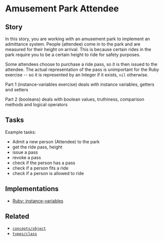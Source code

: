 # Amusement Park Attendee

## Story

In this story, you are working with an amusement park to implement an admittance system. People (attendee) come in to the park and are measured for their height on arrival. This is because certain rides in the park require you to be a certain height to ride for safety purposes.

Some attendees choose to purchase a ride pass, so it is then issued to the attendee. The actual representation of the pass is unimportant for the Ruby exercise -- so it is represented by an Integer if it exists, `nil` otherwise.

Part 1 (instance-variables exercise) deals with instance variables, getters and setters

Part 2 (booleans) deals with boolean values, truthiness, comparison methods and logical operators

## Tasks

Example tasks:

- Admit a new person (Attendee) to the park
- get the ride pass, height
- issue a pass
- revoke a pass
- check if the person has a pass
- check if a person fits a ride
- check if a person is allowed to ride

## Implementations

- [Ruby: instance-variables][implementation-ruby]

## Related

- [`concepts/object`][concepts-objects]
- [`types/class`][types-class]

[concepts-objects]: ../concepts/objects.md
[types-class]: ../types/class.md
[implementation-ruby]: ../../languages/ruby/exercises/concept/instance-variables/.docs/instructions.md
